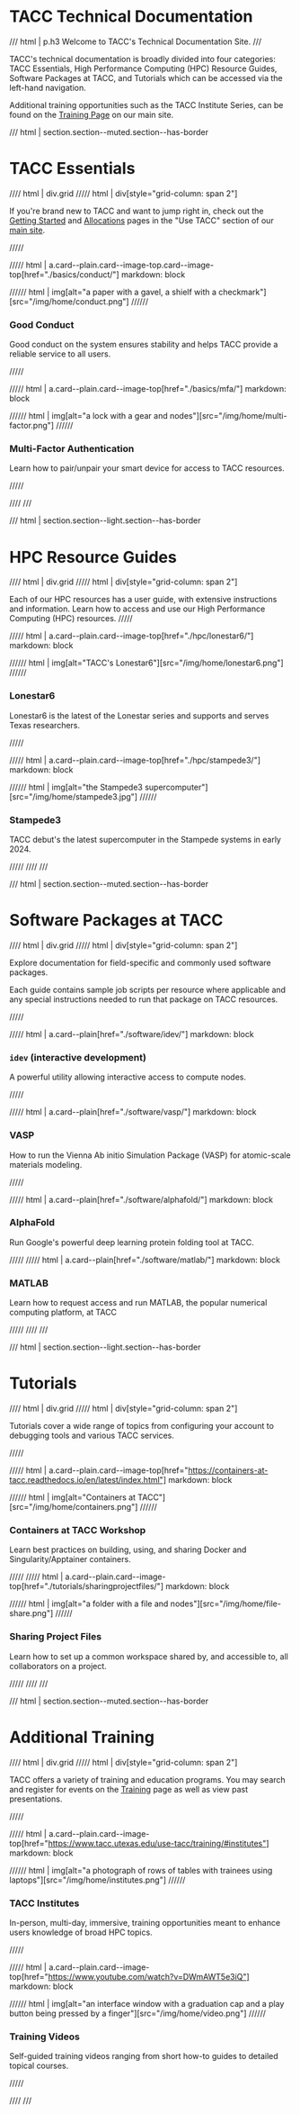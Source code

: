 # TACC Technical Documentation

<!-- To not use <h3> so this heading does not show in nav -->
/// html | p.h3
Welcome to TACC's Technical Documentation Site.
///


TACC's technical documentation is broadly divided into four categories: TACC Essentials, High Performance Computing (HPC) Resource Guides, Software Packages at TACC, and Tutorials which can be accessed via the left-hand navigation.

Additional training opportunities such as the TACC Institute Series, can be found on the [Training Page](https://www.tacc.utexas.edu/use-tacc/training/#institutes) on our main site.


/// html | section.section--muted.section--has-border

# TACC Essentials

//// html | div.grid
///// html | div[style="grid-column: span 2"]

If you're brand new to TACC and want to jump right in, check out the [Getting Started](https://tacc.utexas.edu/use-tacc/getting-started/) and [Allocations](https://tacc.utexas.edu/use-tacc/allocations/) pages in the "Use TACC" section of our [main site](https://tacc.utexas.edu).

/////

///// html | a.card--plain.card--image-top.card--image-top[href="./basics/conduct/"]
     markdown: block

////// html | img[alt="a paper with a gavel, a shielf with a checkmark"][src="/img/home/conduct.png"]
//////

<h3>Good Conduct</h3>

Good conduct on the system ensures stability and helps TACC provide a reliable service to all users.

/////


///// html | a.card--plain.card--image-top[href="./basics/mfa/"]
     markdown: block

////// html | img[alt="a lock with a gear and nodes"][src="/img/home/multi-factor.png"]
//////

<h3>Multi-Factor Authentication</h3>

Learn how to pair/unpair your smart device for access to TACC resources.

/////

////
///


/// html | section.section--light.section--has-border

# HPC Resource Guides

//// html | div.grid
///// html | div[style="grid-column: span 2"]

Each of our HPC resources has a user guide, with extensive instructions and information.  Learn how to access and use our High Performance Computing (HPC) resources.
/////


///// html | a.card--plain.card--image-top[href="./hpc/lonestar6/"]
     markdown: block

////// html | img[alt="TACC's Lonestar6"][src="/img/home/lonestar6.png"]
//////

<h3>Lonestar6</h3>

Lonestar6 is the latest of the Lonestar series and supports and serves Texas researchers.

/////


///// html | a.card--plain.card--image-top[href="./hpc/stampede3/"]
     markdown: block

////// html | img[alt="the Stampede3 supercomputer"][src="/img/home/stampede3.jpg"]
//////

<h3>Stampede3</h3>

TACC debut's the latest supercomputer in the Stampede systems in early 2024. 

/////
////
///

/// html | section.section--muted.section--has-border

# Software Packages at TACC

//// html | div.grid
///// html | div[style="grid-column: span 2"]

Explore documentation for field-specific and commonly used software packages.

Each guide contains sample job scripts per resource where applicable and any special instructions needed to run that package on TACC resources.

/////

///// html | a.card--plain[href="./software/idev/"]
     markdown: block

<h3><code>idev</code> (interactive development)</h3>

A powerful utility allowing interactive access to compute nodes.

/////

///// html | a.card--plain[href="./software/vasp/"]
     markdown: block

<h3>VASP</h3>

How to run the Vienna Ab initio Simulation Package (VASP) for atomic-scale materials modeling.

/////

///// html | a.card--plain[href="./software/alphafold/"]
     markdown: block

<h3>AlphaFold</h3>

Run Google's powerful deep learning protein folding tool at TACC.

/////
///// html | a.card--plain[href="./software/matlab/"]
     markdown: block

<h3>MATLAB</h3>

Learn how to request access and run MATLAB, the popular numerical computing platform, at TACC

/////
////
///

/// html | section.section--light.section--has-border

# Tutorials

//// html | div.grid
///// html | div[style="grid-column: span 2"]

Tutorials cover a wide range of topics from configuring your account to debugging tools and various TACC services.

/////

///// html | a.card--plain.card--image-top[href="https://containers-at-tacc.readthedocs.io/en/latest/index.html"]
     markdown: block

////// html | img[alt="Containers at TACC"][src="/img/home/containers.png"]
//////

<h3>Containers at TACC Workshop</h3>

Learn best practices on building, using, and sharing Docker and Singularity/Apptainer containers.

/////
///// html | a.card--plain.card--image-top[href="./tutorials/sharingprojectfiles/"]
     markdown: block

////// html | img[alt="a folder with a file and nodes"][src="/img/home/file-share.png"]
//////

<h3>Sharing Project Files</h3>

Learn how to set up a common workspace shared by, and accessible to, all collaborators on a project.  

/////
////
///

/// html | section.section--muted.section--has-border

# Additional Training

//// html | div.grid
///// html | div[style="grid-column: span 2"]

TACC offers a variety of training and education programs. You may search and register for events on the [Training](https://tacc.utexas.edu/use-tacc/training/) page as well as view past presentations.

/////

///// html | a.card--plain.card--image-top[href="https://www.tacc.utexas.edu/use-tacc/training/#institutes"]
     markdown: block

////// html | img[alt="a photograph of rows of tables with trainees using laptops"][src="/img/home/institutes.png"]
//////

<h3>TACC Institutes</h3>

In-person, multi-day, immersive, training opportunities meant to enhance users knowledge of broad HPC topics.

/////

///// html | a.card--plain.card--image-top[href="https://www.youtube.com/watch?v=DWmAWT5e3iQ"]
     markdown: block

////// html | img[alt="an interface window with a graduation cap and a play button being pressed by a finger"][src="/img/home/video.png"]
//////

<h3>Training Videos</h3>

Self-guided training videos ranging from short how-to guides to detailed topical courses.


/////

////
///


